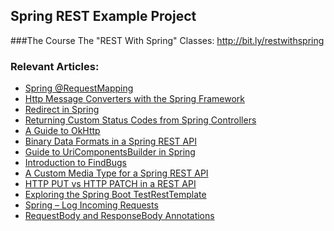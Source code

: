 ## Spring REST Example Project

###The Course
The "REST With Spring" Classes: http://bit.ly/restwithspring

### Relevant Articles:
- [Spring @RequestMapping](http://www.baeldung.com/spring-requestmapping)
- [Http Message Converters with the Spring Framework](http://www.baeldung.com/spring-httpmessageconverter-rest)
- [Redirect in Spring](http://www.baeldung.com/spring-redirect-and-forward)
- [Returning Custom Status Codes from Spring Controllers](http://www.baeldung.com/spring-mvc-controller-custom-http-status-code)
- [A Guide to OkHttp](http://www.baeldung.com/guide-to-okhttp)
- [Binary Data Formats in a Spring REST API](http://www.baeldung.com/spring-rest-api-with-binary-data-formats)
- [Guide to UriComponentsBuilder in Spring](http://www.baeldung.com/spring-uricomponentsbuilder)
- [Introduction to FindBugs](http://www.baeldung.com/intro-to-findbugs)
- [A Custom Media Type for a Spring REST API](http://www.baeldung.com/spring-rest-custom-media-type)
- [HTTP PUT vs HTTP PATCH in a REST API](http://www.baeldung.com/http-put-patch-difference-spring)
- [Exploring the Spring Boot TestRestTemplate](http://www.baeldung.com/spring-boot-testresttemplate)
- [Spring – Log Incoming Requests](http://www.baeldung.com/spring-http-logging)
- [RequestBody and ResponseBody Annotations](http://www.baeldung.com/requestbody-and-responsebody-annotations)